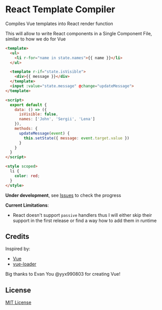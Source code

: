 # React Template Compiler

Compiles Vue templates into React render function

This will allow to write React components in a Single Component File, similar to how we do for Vue

```html
<template>
  <ul>
    <li r-for="name in state.names">{{ name }}</li>
  </ul>

  <template r-if="state.isVisible">
    <div>{{ message }}</div>
  </template>
  <input :value="state.message" @change="updateMessage">
</template>

<script>
  export default {
    data: () => ({
      isVisible: false,
      names: ['John', 'Sergii', 'Lena']
    }),
    methods: {
      updateMessage(event) {
        this.setState({ message: event.target.value })
      }
    }
  }
</script>

<style scoped>
  li {
    color: red;
  }
</style>
```

**Under development**, see [Issues](https://github.com/stalniy/react-template-compiler/issues) to check the progress

**Current Limitations**:
* React doesn't support `passive` handlers thus I will either skip their support in the first release or find a way how to add them in runtime

## Credits

Inspired by:
* [Vue](https://github.com/vuejs/vue)
* [vue-loader](https://github.com/vuejs/vue-loader)

Big thanks to Evan You @yyx990803 for creating Vue!

## License

[MIT License](http://www.opensource.org/licenses/MIT)
